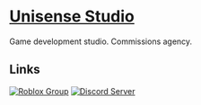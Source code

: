# [Unisense Studio](https://unisensestudio.github.io)

Game development studio. Commissions agency.

## Links

[![Roblox Group](https://img.shields.io/badge/roblox%20group-%23020203.svg?style=for-the-badge)](https://www.roblox.com/groups/8121779/Unisense)
[![Discord Server](https://img.shields.io/badge/discord%20server-%237289DA.svg?logo=discord&style=for-the-badge&logoColor=white)](https://discord.gg/Bz8C4Aa)

